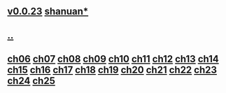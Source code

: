 ## [v0.0.23](https://github.com/littleflute/english/edit/master/Linda/book2/readme.md) [shanuan*](https://github.com/shanuan/english/edit/master/Linda/book2/readme.md)
## [..](..)
## [ch06](ch06) [ch07](ch07) [ch08](ch08) [ch09](ch09) [ch10](ch10) [ch11](ch11) [ch12](ch12) [ch13](ch13) [ch14](ch14) [ch15](ch15) [ch16](ch16) [ch17](ch17) [ch18](ch18) [ch19](ch19) [ch20](ch20) [ch21](ch21) [ch22](ch22) [ch23](ch23) [ch24](ch24) [ch25](ch25)
